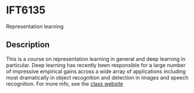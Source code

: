 # IFT6135
Representation learning
## Description
This is a course on representation learning in general and deep learning in particular. Deep learning has recently been responsible for a large number of impressive empirical gains across a wide array of applications including most dramatically in object recognition and detection in images and speech recognition.
For more info, see the [class website](https://sites.google.com/view/ift-6135-h2020/course-description?authuser=0)
